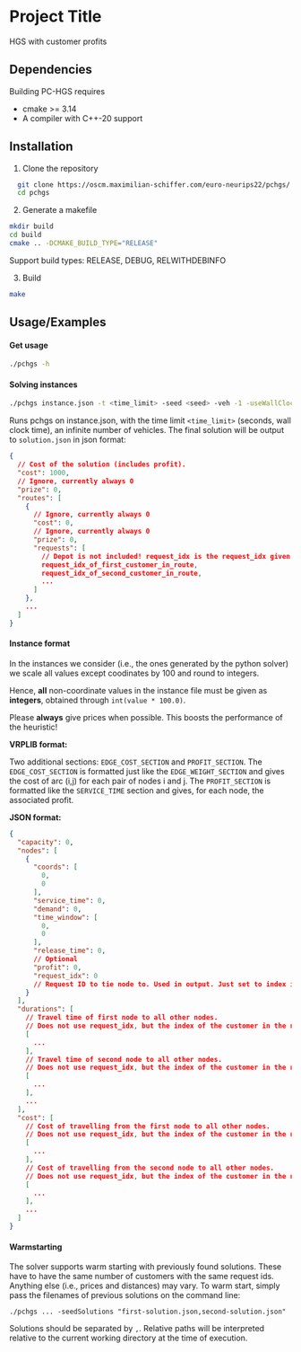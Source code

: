 # Project Title

HGS with customer profits

## Dependencies

Building PC-HGS requires

* cmake >= 3.14
* A compiler with C++-20 support

## Installation

1. Clone the repository

```bash
  git clone https://oscm.maximilian-schiffer.com/euro-neurips22/pchgs/
  cd pchgs
```

2. Generate a makefile

```bash
mkdir build
cd build
cmake .. -DCMAKE_BUILD_TYPE="RELEASE"
```

Support build types: RELEASE, DEBUG, RELWITHDEBINFO

3. Build

```bash
make
```

## Usage/Examples

#### Get usage

```bash
./pchgs -h
```

#### Solving instances

```bash
./pchgs instance.json -t <time_limit> -seed <seed> -veh -1 -useWallClockTime 1 -outputJSONPath solution.json
```

Runs pchgs on instance.json, with the time limit `<time_limit>` (seconds, wall clock time), an infinite number of
vehicles. The final solution will be output to `solution.json` in json format:

```json
{
  // Cost of the solution (includes profit).
  "cost": 1000,
  // Ignore, currently always 0
  "prize": 0,
  "routes": [
    {
      // Ignore, currently always 0
      "cost": 0,
      // Ignore, currently always 0
      "prize": 0,
      "requests": [
        // Depot is not included! request_idx is the request_idx given in the instance (see below)
        request_idx_of_first_customer_in_route,
        request_idx_of_second_customer_in_route,
        ...
      ]
    },
    ...
  ]
}
```

#### Instance format

In the instances we consider (i.e., the ones generated by the python solver) we scale all values except coodinates by
100 and round to integers.

Hence, **all** non-coordinate values in the instance file must be given as **integers**, obtained
through `int(value * 100.0)`.

Please **always** give prices when possible. This boosts the performance of the heuristic!

**VRPLIB format:**

Two additional sections: `EDGE_COST_SECTION` and `PROFIT_SECTION`.
The `EDGE_COST_SECTION` is formatted just like the `EDGE_WEIGHT_SECTION` and gives the cost of arc (i,j) for each pair
of nodes i and j.
The `PROFIT_SECTION` is formatted like the `SERVICE_TIME` section and gives, for each node, the associated profit.

**JSON format:**

```json
{
  "capacity": 0,
  "nodes": [
    {
      "coords": [
        0,
        0
      ],
      "service_time": 0,
      "demand": 0,
      "time_window": [
        0,
        0
      ],
      "release_time": 0,
      // Optional
      "profit": 0,
      "request_idx": 0
      // Request ID to tie node to. Used in output. Just set to index if no naming is required.
    }
  ],
  "durations": [
    // Travel time of first node to all other nodes.
    // Does not use request_idx, but the index of the customer in the nodes list.
    [
      ...
    ],
    // Travel time of second node to all other nodes.
    // Does not use request_idx, but the index of the customer in the nodes list.
    [
      ...
    ],
    ...
  ],
  "cost": [
    // Cost of travelling from the first node to all other nodes.
    // Does not use request_idx, but the index of the customer in the nodes list.
    [
      ...
    ],
    // Cost of travelling from the second node to all other nodes.
    // Does not use request_idx, but the index of the customer in the nodes list.
    [
      ...
    ],
    ...
  ]
}
```

#### Warmstarting

The solver supports warm starting with previously found solutions. These have to have the same number of customers with the same request ids. Anything else (i.e., prices and distances) may vary. To warm start, simply pass the filenames of previous solutions on the command line:

```
./pchgs ... -seedSolutions "first-solution.json,second-solution.json"
```

Solutions should be separated by `,`. Relative paths will be interpreted relative to the current working directory at the time of execution.
